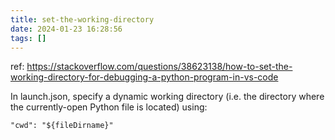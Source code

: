 ```yaml
---
title: set-the-working-directory
date: 2024-01-23 16:28:56
tags: []
---
```

ref: https://stackoverflow.com/questions/38623138/how-to-set-the-working-directory-for-debugging-a-python-program-in-vs-code

In launch.json, specify a dynamic working directory (i.e. the directory where the currently-open Python file is located) using:

```
"cwd": "${fileDirname}"
```

